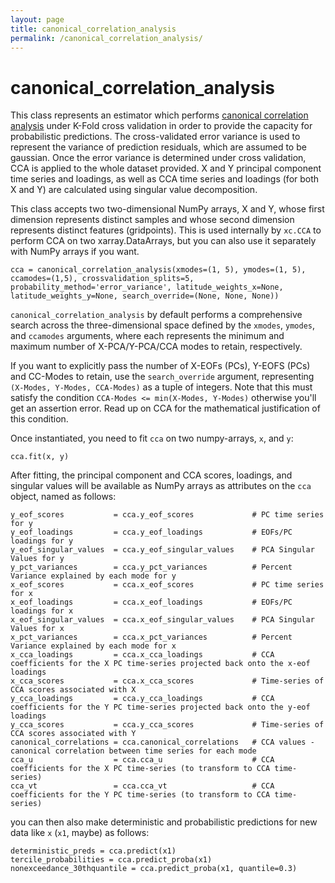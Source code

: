 ```yaml
---
layout: page
title: canonical_correlation_analysis
permalink: /canonical_correlation_analysis/
---
```


# canonical_correlation_analysis

This class represents an estimator which performs [canonical correlation analysis](https://en.wikipedia.org/wiki/Canonical_correlation) under K-Fold cross validation in order to provide the capacity for probabilistic predictions. The cross-validated error variance is used to represent the variance of prediction residuals, which are assumed to be gaussian. Once the error variance is determined under cross validation, CCA is applied to the whole dataset provided. X and Y principal component time series and loadings, as well as CCA time series and loadings (for both X and Y) are calculated using singular value decomposition.  

This class accepts two two-dimensional NumPy arrays, X and Y, whose first dimension represents distinct samples and whose second dimension represents distinct features (gridpoints). This is used internally by `xc.CCA` to perform CCA on two xarray.DataArrays, but you can also use it separately with NumPy arrays if you want.

```
cca = canonical_correlation_analysis(xmodes=(1, 5), ymodes=(1, 5), ccamodes=(1,5), crossvalidation_splits=5, probability_method='error_variance', latitude_weights_x=None, latitude_weights_y=None, search_override=(None, None, None))
```

`canonical_correlation_analysis` by default performs a comprehensive search across the three-dimensional space defined by the `xmodes`, `ymodes`, and `ccamodes` arguments, where each represents the minimum and maximum number of X-PCA/Y-PCA/CCA modes to retain, respectively.

If you want to explicitly pass the number of X-EOFs (PCs), Y-EOFS (PCs) and CC-Modes to retain, use the `search_override` argument, representing `(X-Modes, Y-Modes, CCA-Modes)` as a tuple of integers. Note that this must satisfy the condition `CCA-Modes <= min(X-Modes, Y-Modes)` otherwise you'll get an assertion error. Read up on CCA for the mathematical justification of this condition. 

Once instantiated, you need to fit `cca` on two numpy-arrays, `x`, and `y`: 

``` 
cca.fit(x, y) 
``` 

After fitting, the principal component and CCA scores, loadings, and singular values will be available as NumPy arrays as attributes on the `cca` object, named as follows: 

```
y_eof_scores           = cca.y_eof_scores             # PC time series for y
y_eof_loadings         = cca.y_eof_loadings           # EOFs/PC loadings for y
y_eof_singular_values  = cca.y_eof_singular_values    # PCA Singular Values for y
y_pct_variances        = cca.y_pct_variances          # Percent Variance explained by each mode for y
x_eof_scores           = cca.x_eof_scores             # PC time series for x
x_eof_loadings         = cca.x_eof_loadings           # EOFs/PC loadings for x
x_eof_singular_values  = cca.x_eof_singular_values    # PCA Singular Values for x
x_pct_variances        = cca.x_pct_variances          # Percent Variance explained by each mode for x
x_cca_loadings         = cca.x_cca_loadings           # CCA coefficients for the X PC time-series projected back onto the x-eof loadings 
x_cca_scores           = cca.x_cca_scores             # Time-series of CCA scores associated with X 
y_cca_loadings         = cca.y_cca_loadings           # CCA coefficients for the Y PC time-series projected back onto the y-eof loadings
y_cca_scores           = cca.y_cca_scores             # Time-series of CCA scores associated with Y
canonical_correlations = cca.canonical_correlations   # CCA values - canonical correlation between time series for each mode
cca_u                  = cca.cca_u                    # CCA coefficients for the X PC time-series (to transform to CCA time-series) 
cca_vt                 = cca.cca_vt                   # CCA coefficients for the Y PC time-series (to transform to CCA time-series) 
```

you can then also make deterministic and probabilistic predictions for new data like `x` (`x1`, maybe) as follows: 

```
deterministic_preds = cca.predict(x1)
tercile_probabilities = cca.predict_proba(x1) 
nonexceedance_30thquantile = cca.predict_proba(x1, quantile=0.3) 
```








